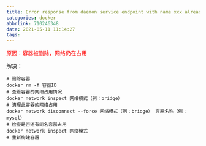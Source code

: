 ```yaml
---
title: Error response from daemon service endpoint with name xxx already exists.
categories: docker
abbrlink: 710246348
date: 2021-05-11 11:14:27
tags:
---
```


<font color="#ff0000">原因：容器被删除，网络仍在占用</font>


解决：

```shell
# 删除容器
docker rm -f 容器ID
# 查看容器的网络占用情况
docker network inspect 网络模式（例：bridge）
# 清理此容器的网络占用
docker network disconnect --force 网络模式（例：bridge） 容器名称（例：mysql）
# 检查是否还有同名容器占用
docker network inspect 网络模式
# 重新构建容器
```